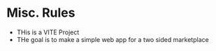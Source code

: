 # Misc. Rules


* THis is a VITE Project
* THe goal is to make a simple web app for a two sided marketplace